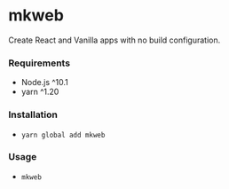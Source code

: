 # mkweb

Create React and Vanilla apps with no build configuration.

### Requirements
- Node.js ^10.1
- yarn ^1.20

### Installation
- `yarn global add mkweb`

### Usage
- `mkweb`
